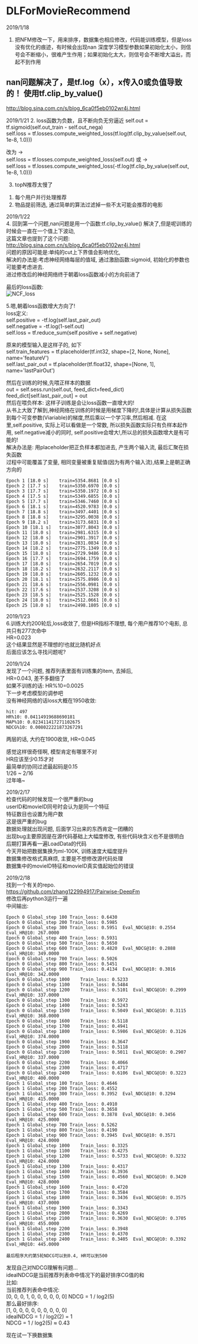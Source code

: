 # DLForMovieRecommend

2019/1/18
1. 把NFM修改一下，用来排序，数据集也相应修改，代码能训练模型，但是loss没有优化的痕迹，有时候会出现nan
深度学习模型参数如果初始化太小，则信号会不断缩小，很难产生作用；如果初始化太大，则信号会不断增大溢出，而起不到作用
## nan问题解决了，是tf.log（x），x传入0或负值导致的！ 使用tf.clip_by_value()
http://blog.sina.com.cn/s/blog_6ca0f5eb0102wr4j.html

2019/1/21
2. loss函数为负数，且不断向负无穷逼近
self.out = tf.sigmoid(self.out_train - self.out_nega)  
self.loss = tf.losses.compute_weighted_loss(tf.log(tf.clip_by_value(self.out, 1e-8, 1.0)))  

改为 ->  
self.loss = tf.losses.compute_weighted_loss(self.out)
或  ->  
self.loss = tf.losses.compute_weighted_loss(-tf.log(tf.clip_by_value(self.out, 1e-8, 1.0)))

3. topN推荐太慢了  
  
1) 每个用户并行处理推荐  
2) 物品提前筛选, 通过简单的算法过滤掉一些不太可能会推荐的电影  
  
  
  
2019/1/22  
4. 回到第一个问题,nan问题是用一个函数:tf.clip_by_value() 解决了,但是呢训练的时候会一直在一个值上下波动,  
这篇文章也提到了这个问题:  
http://blog.sina.com.cn/s/blog_6ca0f5eb0102wr4j.html  
问题的原因可能是:单纯的cut上下界值会影响优化,   
解决的办法是:考虑神经网络每层的值域, 通过激励函数:sigmoid, 初始化的参数也可能要考虑进去.  
进过修改后的神经网络终于朝着loss函数减小的方向前进了  
  
最后的loss函数:  
![NCF_loss](NCF_loss.PNG)  

5.嗯,朝着loss函数增大方向了!  
loss定义:  
self.positive = -tf.log(self.last_pair_out)  
self.negative = -tf.log(1-self.out)  
self.loss = tf.reduce_sum(self.positive + self.negative)  
  
原来的模型输入是这样子的, 如下  
self.train_features = tf.placeholder(tf.int32, shape=[2, None, None], name='featureV')  
self.last_pair_out = tf.placeholder(tf.float32, shape=[None, 1], name='lastPairOut')  
  
然后在训练的时候,先喂正样本的数据  
out = self.sess.run(self.out, feed_dict=feed_dict)
feed_dict[self.last_pair_out] = out  
然后在喂负样本:
这样子训练是会让loss函数一直增大的!  
从书上大致了解到,神经网络在训练的时候是用梯度下降的!,具体是计算从损失函数到每个可变参数(Viariable)的梯度,然后乘以一个学习率,然后相减.
在这里,self.positive, 实际上可以看做是一个常数, 所以损失函数实际只有负样本起作用, self.negative减小的同时, self.positive会增大!,所以总的损失函数增大是有可能的!  
解决办法是: 用placeholder把正负样本都加进去, 产生两个输入流, 最后汇聚在损失函数  
过程中可能覆盖了变量, 相同变量被重复赋值(因为有两个输入流),结果上是朝正确方向的  
```
Epoch 1 [18.0 s]	train=5354.8681 [0.0 s]  
Epoch 2 [17.7 s]	train=5350.6970 [0.0 s]  
Epoch 3 [17.7 s]	train=5350.1972 [0.0 s]  
Epoch 4 [17.5 s]	train=5349.6855 [0.0 s]  
Epoch 5 [17.7 s]	train=5346.7460 [0.0 s]  
Epoch 6 [18.1 s]	train=4520.9783 [0.0 s]  
Epoch 7 [18.8 s]	train=3497.4401 [0.0 s]  
Epoch 8 [18.8 s]	train=3295.0038 [0.0 s]  
Epoch 9 [18.2 s]	train=3173.6831 [0.0 s]  
Epoch 10 [18.1 s]	train=3077.8043 [0.0 s]  
Epoch 11 [18.0 s]	train=2981.6315 [0.0 s]  
Epoch 12 [18.0 s]	train=2901.3917 [0.0 s]  
Epoch 13 [18.0 s]	train=2831.0834 [0.0 s]  
Epoch 14 [18.2 s]	train=2775.1349 [0.0 s]  
Epoch 15 [18.0 s]	train=2729.9486 [0.0 s]  
Epoch 16 [17.7 s]	train=2694.1759 [0.0 s]  
Epoch 17 [18.0 s]	train=2654.7019 [0.0 s]  
Epoch 18 [18.2 s]	train=2632.2117 [0.0 s]  
Epoch 19 [18.0 s]	train=2605.1232 [0.0 s]  
Epoch 20 [18.1 s]	train=2575.8986 [0.0 s]  
Epoch 21 [18.6 s]	train=2556.0981 [0.0 s]  
Epoch 22 [17.6 s]	train=2537.3208 [0.0 s]  
Epoch 23 [18.5 s]	train=2525.1528 [0.0 s]  
Epoch 24 [18.0 s]	train=2512.0661 [0.0 s]  
Epoch 25 [18.0 s]	train=2498.1805 [0.0 s]  
```  
2019/1/23  
6.训练大约200轮后,loss收敛了, 但是HR指标不理想, 每个用户推荐10个电影, 总共只有277次命中  
HR=0.023  
这个结果显然是不理想的!也就比随机好点  
后面应该怎么寻找问题呢?  

2019/1/24  
发现了一个问题, 推荐列表里面有训练集的item, 去掉后,   
HR=0.043, 差不多翻倍了  
如果不训练的话: HR%10=0.0025  
下一步考虑模型的调参吧  
没有神经网络的话loss大概在1950收敛:  
```
hit: 497  
HR%10: 0.04114919688690181  
MAP%10: 0.023411417271102675  
NDCG%10: 0.008022221873267291  
```  
  
两层的话, 大约在1900收敛, HR=0.045  
  
  
感觉这样很奇怪啊, 模型肯定有哪里不对  
HR应该至少0.15才对  
最简单的协同过滤最起码是0.15  
  1/26 ~ 2/16  
  过年咯~
  
2019/2/17    
检查代码的时候发现一个很严重的bug  
userID和movieID同号时会认为是同一个特征  
特征数目也设置为用户数  
这是很严重的bug  
数据处理就出现问题, 后面学习出来的东西肯定一团糟的  
出现bug主要原因是在源代码基础上大幅度修改, 有些代码块含义也不是很明白  
后期打算再看一遍LoadData的代码  
今天开始把数据集换为ml-100K, 训练速度大幅度提升  
数据集修改格式真麻烦, 主要是不想修改源代码处理  
数据集中的movieID特征和movieID真实值起始位的错误  
  
2019/2/18  
找到一个有关的repo.  
https://github.com/zhang122994917/Pairwise-DeepFm  
修改后再python3运行一遍  
中间输出:  
```
Epoch 0 Global_step 100	Train_loss: 0.6430
Epoch 0 Global_step 200	Train_loss: 0.5985
Epoch 0 Global_step 300	Train_loss: 0.5951	Eval_NDCG@10: 0.2554	Eval_HR@10: 267.0000
Epoch 0 Global_step 400	Train_loss: 0.5931
Epoch 0 Global_step 500	Train_loss: 0.5650
Epoch 0 Global_step 600	Train_loss: 0.4820	Eval_NDCG@10: 0.2888	Eval_HR@10: 349.0000
Epoch 0 Global_step 700	Train_loss: 0.5026
Epoch 0 Global_step 800	Train_loss: 0.5451
Epoch 0 Global_step 900	Train_loss: 0.4134	Eval_NDCG@10: 0.3016	Eval_HR@10: 342.0000
Epoch 0 Global_step 1000	Train_loss: 0.5233
Epoch 0 Global_step 1100	Train_loss: 0.5484
Epoch 0 Global_step 1200	Train_loss: 0.5101	Eval_NDCG@10: 0.2999	Eval_HR@10: 337.0000
Epoch 0 Global_step 1300	Train_loss: 0.5972
Epoch 0 Global_step 1400	Train_loss: 0.5243
Epoch 0 Global_step 1500	Train_loss: 0.5049	Eval_NDCG@10: 0.3115	Eval_HR@10: 368.0000
Epoch 0 Global_step 1600	Train_loss: 0.5118
Epoch 0 Global_step 1700	Train_loss: 0.4941
Epoch 0 Global_step 1800	Train_loss: 0.5986	Eval_NDCG@10: 0.3126	Eval_HR@10: 374.0000
Epoch 0 Global_step 1900	Train_loss: 0.3647
Epoch 0 Global_step 2000	Train_loss: 0.5118
Epoch 0 Global_step 2100	Train_loss: 0.5011	Eval_NDCG@10: 0.2907	Eval_HR@10: 337.0000
Epoch 0 Global_step 2200	Train_loss: 0.4066
Epoch 0 Global_step 2300	Train_loss: 0.4717
Epoch 0 Global_step 2400	Train_loss: 0.6106	Eval_NDCG@10: 0.3223	Eval_HR@10: 400.0000
Epoch 1 Global_step 100	Train_loss: 0.4646
Epoch 1 Global_step 200	Train_loss: 0.4552
Epoch 1 Global_step 300	Train_loss: 0.3952	Eval_NDCG@10: 0.3294	Eval_HR@10: 415.0000
Epoch 1 Global_step 400	Train_loss: 0.4910
Epoch 1 Global_step 500	Train_loss: 0.3658
Epoch 1 Global_step 600	Train_loss: 0.3878	Eval_NDCG@10: 0.3456	Eval_HR@10: 425.0000
Epoch 1 Global_step 700	Train_loss: 0.5262
Epoch 1 Global_step 800	Train_loss: 0.4190
Epoch 1 Global_step 900	Train_loss: 0.3945	Eval_NDCG@10: 0.3571	Eval_HR@10: 424.0000
Epoch 1 Global_step 1000	Train_loss: 0.3325
Epoch 1 Global_step 1100	Train_loss: 0.4275
Epoch 1 Global_step 1200	Train_loss: 0.5733	Eval_NDCG@10: 0.3232	Eval_HR@10: 424.0000
Epoch 1 Global_step 1300	Train_loss: 0.4317
Epoch 1 Global_step 1400	Train_loss: 0.3936
Epoch 1 Global_step 1500	Train_loss: 0.4560	Eval_NDCG@10: 0.3420	Eval_HR@10: 428.0000
Epoch 1 Global_step 1600	Train_loss: 0.4720
Epoch 1 Global_step 1700	Train_loss: 0.3584
Epoch 1 Global_step 1800	Train_loss: 0.3436	Eval_NDCG@10: 0.3575	Eval_HR@10: 437.0000
Epoch 1 Global_step 1900	Train_loss: 0.3343
Epoch 1 Global_step 2000	Train_loss: 0.4269
Epoch 1 Global_step 2100	Train_loss: 0.3630	Eval_NDCG@10: 0.3705	Eval_HR@10: 455.0000
Epoch 1 Global_step 2200	Train_loss: 0.3948
Epoch 1 Global_step 2300	Train_loss: 0.4370
Epoch 1 Global_step 2400	Train_loss: 0.3405	Eval_NDCG@10: 0.3392	Eval_HR@10: 445.0000

最后程序大约第5轮NDCG可以到0.4, HR可以到500
```  
发现自己对NDCG理解有问题...  
idealNDCG是当前推荐列表命中情况下的最好排序CG值的和  
比如:  
当前推荐列表命中情况:  
[0, 0, 0, 1, 0, 0, 0, 0, 0, 0] 
NDCG = 1 / log2(5)  
那么最好排序:  
[1, 0, 0, 0, 0, 0, 0, 0, 0, 0]  
idealNDCG = 1 / log2(2) = 1    
NDCG = 1 / log2(5) ≈ 0.43  
  
现在试一下换数据集
